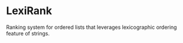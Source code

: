 # LexiRank

Ranking system for ordered lists that leverages lexicographic ordering feature of strings.
